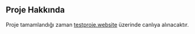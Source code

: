 ## Proje Hakkında

Proje tamamlandığı zaman [testproje.website](https://testproje.website/) üzerinde canlıya alınacaktır.